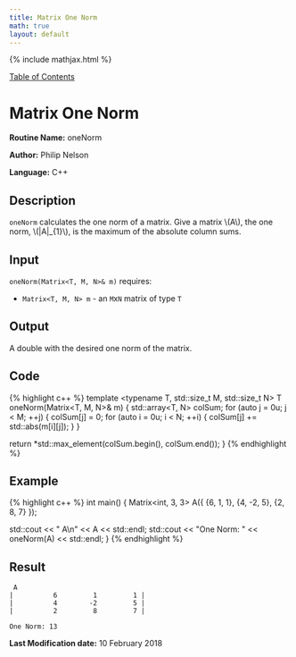 ```yaml
---
title: Matrix One Norm
math: true
layout: default
---
```


{% include mathjax.html %}

<a href="https://philipnelson5.github.io/MATH5620/SoftwareManual"> Table of Contents </a>
# Matrix One Norm

**Routine Name:** oneNorm

**Author:** Philip Nelson

**Language:** C++

## Description

`oneNorm` calculates the one norm of a matrix. Give a matrix \\(A\\), the one norm, \\(\|A\|_{1}\\), is the maximum of the absolute column sums.

## Input


`oneNorm(Matrix<T, M, N>& m)` requires:

* `Matrix<T, M, N> m` - an `M`x`N` matrix of type `T`

## Output

A double with the desired one norm of the matrix.

## Code
{% highlight c++ %}
template <typename T, std::size_t M, std::size_t N>
T oneNorm(Matrix<T, M, N>& m)
{
  std::array<T, N> colSum;
  for (auto j = 0u; j < M; ++j)
  {
    colSum[j] = 0;
    for (auto i = 0u; i < N; ++i)
    {
      colSum[j] += std::abs(m[i][j]);
    }
  }

  return *std::max_element(colSum.begin(), colSum.end());
}
{% endhighlight %}

## Example
{% highlight c++ %}
int main()
{
Matrix<int, 3, 3> A({
                    {6, 1, 1},
                    {4, -2, 5},
                    {2, 8, 7}
                    });

std::cout << " A\n" << A << std::endl;
std::cout << "One Norm: " << oneNorm(A) << std::endl;
}
{% endhighlight %}

## Result
```
 A
|          6         1         1 |
|          4        -2         5 |
|          2         8         7 |

One Norm: 13
```

**Last Modification date:** 10 February 2018
